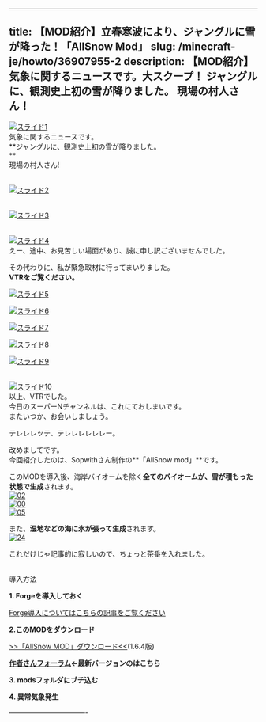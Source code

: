 
---
title: 【MOD紹介】立春寒波により、ジャングルに雪が降った！「AllSnow Mod」
slug: /minecraft-je/howto/36907955-2
description: 【MOD紹介】気象に関するニュースです。大スクープ！
 ジャングルに、観測史上初の雪が降りました。
 現場の村人さん！
---

[![スライド1](https://cdn-ak.f.st-hatena.com/images/fotolife/s/sasigume/20210208/20210208140150.jpg)  
](#5/0/50bbfa34.jpg "スライド1")気象に関するニュースです。  
**ジャングルに、観測史上初の雪が降りました。  
**  
現場の村人さん!

   
[![スライド2](https://cdn-ak.f.st-hatena.com/images/fotolife/s/sasigume/20210208/20210208175448.jpg)](#f/2/f2ce2b68.jpg "スライド2")

   
[![スライド3](https://cdn-ak.f.st-hatena.com/images/fotolife/s/sasigume/20210208/20210208162838.jpg)](#d/d/ddffeab5.jpg "スライド3")

   
[![スライド4](https://cdn-ak.f.st-hatena.com/images/fotolife/s/sasigume/20210208/20210208155057.jpg)  
](#b/7/b719f8a4.jpg "スライド4")えー、途中、お見苦しい場面があり、誠に申し訳ございませんでした。

その代わりに、私が緊急取材に行ってまいりました。  
**VTRをご覧ください。**

[![スライド5](https://cdn-ak.f.st-hatena.com/images/fotolife/s/sasigume/20210208/20210208141121.jpg)](#5/a/5aa8ce0a.jpg "スライド5")

[![スライド6](https://cdn-ak.f.st-hatena.com/images/fotolife/s/sasigume/20210208/20210208133703.jpg)](#3/a/3a41cbd0.jpg "スライド6")

[![スライド7](https://cdn-ak.f.st-hatena.com/images/fotolife/s/sasigume/20210208/20210208154614.jpg)](#b/2/b2c6c755.jpg "スライド7")

[![スライド8](https://cdn-ak.f.st-hatena.com/images/fotolife/s/sasigume/20210208/20210208083416.jpg)](#3/2/32b0a047.jpg "スライド8")

[![スライド9](https://cdn-ak.f.st-hatena.com/images/fotolife/s/sasigume/20210208/20210208134407.jpg)](#4/1/41accaac.jpg "スライド9")

   
[![スライド10](https://cdn-ak.f.st-hatena.com/images/fotolife/s/sasigume/20210208/20210208151439.jpg)](#9/4/9490fd84.jpg "スライド10")  
以上、VTRでした。  
今日のスーパーNチャンネルは、これにておしまいです。  
またいつか、お会いしましょう。

テレレレッテ、テレレレレレレー。

改めましてです。  
今回紹介したのは、Sopwithさん制作の**「AllSnow mod」**です。

このMODを導入後、海岸バイオームを除く**全てのバイオームが、雪が積もった状態で生成**されます。  
[![02](https://cdn-ak.f.st-hatena.com/images/fotolife/s/sasigume/20210208/20210208152146.png)  
](#9/b/9bba17da.png "02")[![00](https://cdn-ak.f.st-hatena.com/images/fotolife/s/sasigume/20210208/20210208140438.png)](#5/4/5428ff61.png "00")  
[![05](https://cdn-ak.f.st-hatena.com/images/fotolife/s/sasigume/20210208/20210208174624.png)](#e/a/eabcfd44.png "05")

また、**湿地などの海に氷が張って生成**されます。  
[![24](https://cdn-ak.f.st-hatena.com/images/fotolife/s/sasigume/20210208/20210208154329.png)](#a/f/affa1f75.png "24")

これだけじゃ記事的に寂しいので、ちょっと茶番を入れました。  
 

導入方法  

**1\. Forgeを導入しておく**

[Forge導入についてはこちらの記事をご覧ください](/new-way-to-install-mod/)

**2.このMODをダウンロード**

[\>>「AllSnow MOD」ダウンロード<<](http://goo.gl/4UCTt)(1.6.4版)

**[作者さんフォーラム](http://www.minecraftforum.net/topic/1729582-164-forge-allsnow-mod-snow-worlds/)←最新バージョンのはこちら**

**3\. modsフォルダにブチ込む**

**4\. 異常気象発生** 

———————————-
